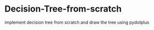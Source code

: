 # Decision-Tree-from-scratch
implement decision tree from scratch and draw the tree using pydotplus
